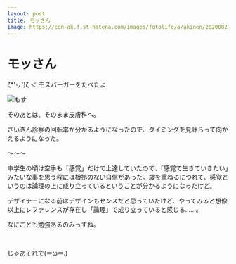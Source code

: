 ```yaml
---
layout: post
title: モッさん
image: https://cdn-ak.f.st-hatena.com/images/fotolife/a/akinen/20200827/20200827170114.jpg
---
```


# モッさん

ζ*'ヮ')ζ ＜ モスバーガーをたべたよ

<img src="https://cdn-ak.f.st-hatena.com/images/fotolife/a/akinen/20200827/20200827170114.jpg" alt="もす">

そのあとは、そのまま皮膚科へ。

さいきん診察の回転率が分かるようになったので、タイミングを見計らって向かえるようになった。

〜〜〜

中学生の頃は空手も「感覚」だけで上達していたので、「感覚で生きていきたい」みたいな事を思う程には根拠のない自信があった。歳を重ねるにつれて、感覚というのは論理の上に成り立っているということが分かるようになったけど。

デザイナーになる前はデザインもセンスだと思っていたけど、やってみると想像以上にレファレンスが存在し「論理」で成り立っていると感じる……。

なにごとも勉強あるのみっすね。

 

じゃあそれで(＝ω＝.)